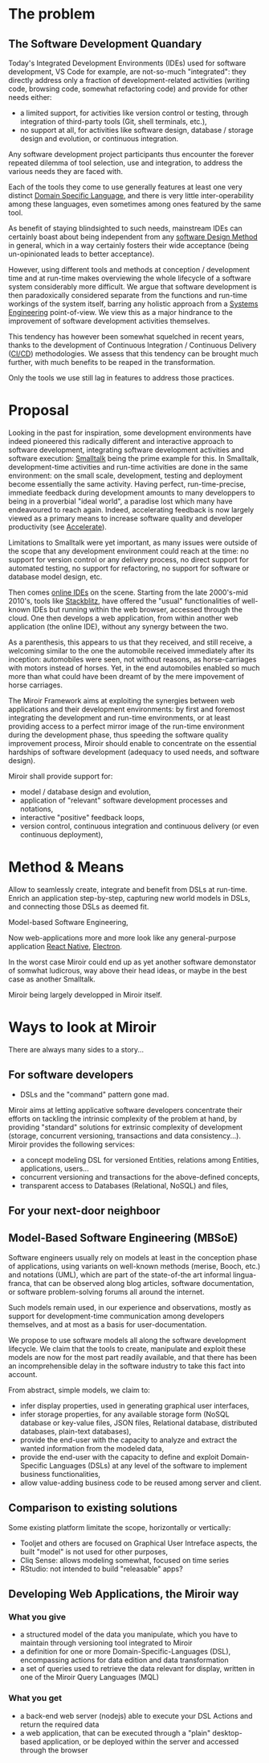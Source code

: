 # The problem

## The Software Development Quandary

Today's Integrated Development Environments (IDEs) used for software development, VS Code for example, are not-so-much "integrated": they directly address only a fraction of development-related activities (writing code, browsing code, somewhat refactoring code) and provide for other needs either:

- a limited support, for activities like version control or testing, through integration of third-party tools (Git, shell terminals, etc.),
-  no support at all, for activities like software design, database / storage design and evolution, or continuous integration.

Any software development project participants thus encounter the forever repeated dilemma of tool selection, use and integration, to address the various needs they are faced with.

Each of the tools they come to use generally features at least one very distinct [Domain Specific Language](https://en.wikipedia.org/wiki/Domain-specific_language), and there is very little inter-operability among these languages, even sometimes among ones featured by the same tool.

As benefit of staying blindsighted to such needs, mainstream IDEs can certainly boast about being independent from any [software Design Method](https://en.wikipedia.org/wiki/Software_development_process) in general, which in a way certainly fosters their wide acceptance (being un-opinionated leads to better acceptance).

However, using different tools and methods at conception / development time and at run-time makes overviewing the whole lifecycle of a software system considerably more difficult. We argue that software development is then paradoxically considered separate from the functions and run-time workings of the system itself, barring any holistic approach from a [Systems Engineering](https://en.wikipedia.org/wiki/Systems_engineering) point-of-view. We view this as a major hindrance to the improvement of software development activities themselves.

This tendency has however been somewhat squelched in recent years, thanks to the development of Continuous Integration / Continuous Delivery ([CI/CD](https://en.wikipedia.org/wiki/CI/CD)) methodologies. We assess that this tendency can be brought much further, with much benefits to be reaped in the transformation.

Only the tools we use still lag in features to address those practices.

# Proposal

Looking in the past for inspiration, some development environments have indeed pioneered this radically different and interactive approach to software development, integrating software development activities and software execution: [Smalltalk](https://en.wikipedia.org/wiki/Smalltalk) being the prime example for this. In Smalltalk, development-time activities and run-time activities are done in the same environment: on the small scale, development, testing and deployment become essentially the same activity. Having perfect, run-time-precise, immediate feedback during development amounts to many developpers to being in a proverbial "ideal world", a paradise lost which many have endeavoured to reach again. Indeed, accelerating feedback is now largely viewed as a primary means to increase software quality and developer productivity (see [Accelerate](https://en.wikipedia.org/wiki/Accelerate_(book))).

Limitations to Smalltalk were yet important, as many issues were outside of the scope that any development environment could reach at the time: no support for version control or any delivery process, no direct support for automated testing, no support for refactoring, no support for software or database model design, etc.

Then comes [online IDEs](https://en.wikipedia.org/wiki/Online_integrated_development_environment) on the scene. Starting from the late 2000's-mid 2010's, tools like [Stackblitz](https://stackblitz.com/), have offered the "usual" functionalities of well-known IDEs but running within the web browser, accessed through the cloud. One then develops a web application, from within another web application (the online IDE), without any synergy between the two.

As a parenthesis, this appears to us that they received, and still receive, a welcoming similar to the one the automobile received immediately after its inception: automobiles were seen, not without reasons, as horse-carriages with motors instead of horses. Yet, in the end automobiles enabled so much more than what could have been dreamt of by the mere impovement of horse carriages.

The Miroir Framework aims at exploiting the synergies between web applications and their development environments: by first and foremost integrating the development and run-time environments, or at least providing access to a perfect mirror image of the run-time environment during the development phase, thus speeding the software quality improvement process, Miroir should enable to concentrate on the essential hardships of software development (adequacy to used needs, and software design).

Miroir shall provide support for:

- model / database design and evolution,
- application of "relevant" software development processes and notations,
- interactive "positive" feedback loops,
- version control, continuous integration and continuous delivery (or even continuous deployment),

# Method & Means

Allow to seamlessly create, integrate and benefit from DSLs at run-time. Enrich an application step-by-step, capturing new world models in DSLs, and connecting those DSLs as deemed fit.

Model-based Software Engineering,

Now web-applications more and more look like any general-purpose application [React Native](https://reactnative.dev/), [Electron](https://www.electronjs.org/).

In the worst case Miroir could end up as yet another software demonstator of somwhat ludicrous, way above their head ideas, or maybe in the best case as another Smalltalk.

Miroir being largely developped in Miroir itself.

# Ways to look at Miroir

There are always many sides to a story...

## For software developers

- DSLs and the "command" pattern gone mad.

Miroir aims at letting applicative software developers concentrate their efforts on tackling the intrinsic complexity of the problem at hand, by providing "standard" solutions for extrinsic complexity of development (storage, concurrent versioning, transactions and data consistency...). Miroir provides the following services:

- a concept modeling DSL for versioned Entities, relations among Entities, applications, users...
- concurrent versioning and transactions for the above-defined concepts,
- transparent access to Databases (Relational, NoSQL) and files,

## For your next-door neighboor

## Model-Based Software Engineering (MBSoE)

Software engineers usually rely on models at least in the conception phase of applications, using variants on well-known methods (merise, Booch, etc.) and notations (UML), which are part of the state-of-the art informal lingua-franca, that can be observed along blog articles, software documentation, or software problem-solving forums all around the internet.

Such models remain used, in our experience and observations, mostly as support for development-time communication among developers themselves, and at most as a basis for user-documentation.

We propose to use software models all along the software development lifecycle. We claim that the tools to create, manipulate and exploit these models are now for the most part readily available, and that there has been an incomprehensible delay in the software industry to take this fact into account.

From abstract, simple models, we claim to:

- infer display properties, used in generating graphical user interfaces,
- infer storage properties, for any available storage form (NoSQL database or key-value files, JSON files, Relational database, distributed databases, plain-text databases),
- provide the end-user with the capacity to analyze and extract the wanted information from the modeled data,
- provide the end-user with the capacity to define and exploit Domain-Specific Languages (DSLs) at any level of the software to implement business functionalities,
- allow value-adding business code to be reused among server and client.

## Comparison to existing solutions

Some existing platform limitate the scope, horizontally or vertically:

- Tooljet and others are focused on Graphical User Intreface aspects, the built "model" is not used for other purposes,
- Cliq Sense: allows modeling somewhat, focused on time series
- RStudio: not intended to build "releasable" apps?

## Developing Web Applications, the Miroir way

### What you give

-  a structured model of the data you manipulate, which you have to maintain through versioning tool integrated to Miroir
-  a definition for one or more Domain-Specific-Languages (DSL), encompassing actions for data edition and data transformation
-  a set of queries used to retrieve the data relevant for display, written in one of the Miroir Query Languages (MQL)



### What you get

- a back-end web server (nodejs) able to execute your DSL Actions and return the required data 
- a web application, that can be executed through a "plain" desktop-based application, or be deployed within the server and accessed through the browser
